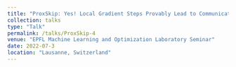 ```yaml
---
title: "ProxSkip: Yes! Local Gradient Steps Provably Lead to Communication Acceleration! Finally!"
collection: talks
type: "Talk"
permalink: /talks/ProxSkip-4
venue: "EPFL Machine Learning and Optimization Laboratory Seminar"
date: 2022-07-3
location: "Lausanne, Switzerland"
---
```

